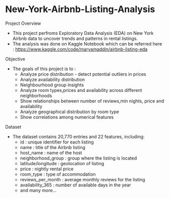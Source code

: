 # New-York-Airbnb-Listing-Analysis

Project Overview
- This project perfroms Exploratory Data Analysis (EDA) on New York Airbnb data to uncover trends and patterns in rental listings.
- The analysis was done on Kaggle Notebook which can be referred here : https://www.kaggle.com/code/maryamaddin/airbnb-listing-eda
  
Objective
- The goals of this project is to :
  - Analyze price distribution - detect potential outliers in prices
  - Analyze availability distribution
  - Neighbourhood group insights
  - Analyze room types,prices and availability across different neighborhoods
  - Show relationships between number of reviews,min nights, price and availability
  - Analyze geographical distribution by room type
  - Show correlations among numerical features

Dataset
- The dataset contains 20,770 entries and 22 features, including:
  - id : unique identifier for each listing
  - name : title of the Airbnb listing
  - host_name : name of the host
  - neighborhood_group : group where the listing is located
  - latitude/longitude : geolocation of listing
  - price : nightly rental price
  - room_type : type of accommodation
  - reviews_per_month : average monthly reviews for the listing
  - availability_365 : number of available days in the year
  - and many more...
